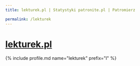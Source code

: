 ```yaml
---
title: lekturek.pl | Statystyki patronite.pl | Patromierz

permalink: /lekturek
---
```


# [lekturek.pl](https://patronite.pl/lekturek)

{% include profile.md name="lekturek" prefix="l" %}
